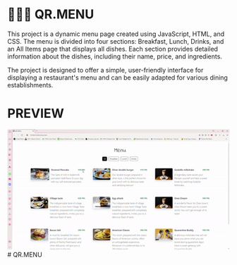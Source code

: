 # 🍔🍕🥦 QR.MENU

This project is a dynamic menu page created using JavaScript, HTML, and CSS. The menu is divided into four sections: Breakfast, Lunch, Drinks, and an All Items page that displays all dishes. Each section provides detailed information about the dishes, including their name, price, and ingredients.

The project is designed to offer a simple, user-friendly interface for displaying a restaurant's menu and can be easily adapted for various dining establishments.

# PREVIEW

![](./QRMENU-.gif)
#   Q R . M E N U 
 
 